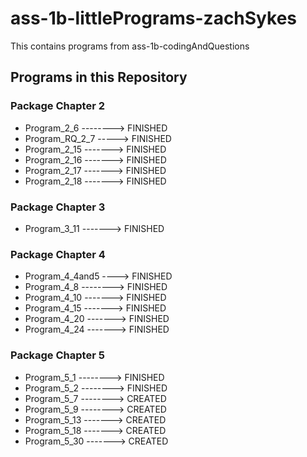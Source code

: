 # ass-1b-littlePrograms-zachSykes
This contains programs from ass-1b-codingAndQuestions

## Programs in this Repository
### Package Chapter 2
- Program_2_6 --------> FINISHED
- Program_RQ_2_7 -----> FINISHED
- Program_2_15 -------> FINISHED
- Program_2_16 -------> FINISHED
- Program_2_17 -------> FINISHED
- Program_2_18 -------> FINISHED

### Package Chapter 3
- Program_3_11 -------> FINISHED

### Package Chapter 4
- Program_4_4and5 ----> FINISHED
- Program_4_8 --------> FINISHED
- Program_4_10 -------> FINISHED
- Program_4_15 -------> FINISHED
- Program_4_20 -------> FINISHED
- Program_4_24 -------> FINISHED

### Package Chapter 5
- Program_5_1 --------> FINISHED
- Program_5_2 --------> FINISHED
- Program_5_7 --------> CREATED
- Program_5_9 --------> CREATED
- Program_5_13 -------> CREATED
- Program_5_18 -------> CREATED
- Program_5_30 -------> CREATED
